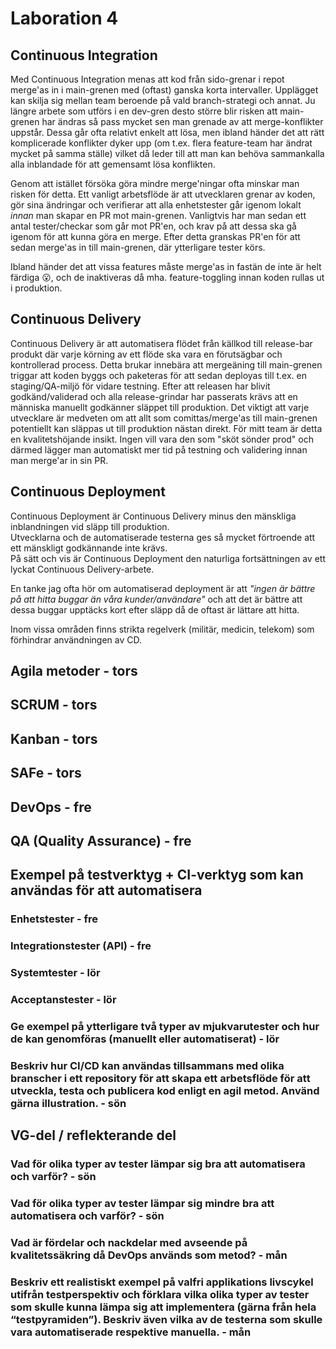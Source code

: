 # Laboration 4

## Continuous Integration

Med Continuous Integration menas att kod från sido-grenar i repot merge'as in i main-grenen med (oftast) ganska korta intervaller.
Upplägget kan skilja sig mellan team beroende på vald branch-strategi och annat.
Ju längre arbete som utförs i en dev-gren desto större blir risken att main-grenen har ändras så pass mycket sen man grenade av att merge-konflikter uppstår.
Dessa går ofta relativt enkelt att lösa, men ibland händer det att rätt komplicerade konflikter dyker upp (om t.ex. flera feature-team har ändrat mycket på samma ställe)
vilket då leder till att man kan behöva sammankalla alla inblandade för att gemensamt lösa konflikten.

Genom att istället försöka göra mindre merge'ningar ofta minskar man risken för detta.
Ett vanligt arbetsflöde är att utvecklaren grenar av koden, gör sina ändringar och verifierar att alla enhetstester går igenom lokalt _innan_ man skapar en PR mot main-grenen.
Vanligtvis har man sedan ett antal tester/checkar som går mot PR'en, och krav på att dessa ska gå igenom för att kunna göra en merge.
Efter detta granskas PR'en för att sedan merge'as in till main-grenen, där ytterligare tester körs.

Ibland händer det att vissa features måste merge'as in fastän de inte är helt färdiga 😮, och de inaktiveras då mha. feature-toggling innan koden rullas ut i produktion.

## Continuous Delivery

Continuous Delivery är att automatisera flödet från källkod till release-bar produkt där varje körning av ett flöde ska vara en förutsägbar och kontrollerad process.
Detta brukar innebära att mergeäning till main-grenen triggar att koden byggs och paketeras för att sedan deployas till t.ex. en staging/QA-miljö för vidare testning.
Efter att releasen har blivit godkänd/validerad och alla release-grindar har passerats krävs att en människa manuellt godkänner släppet till produktion.
Det viktigt att varje utvecklare är medveten om att allt som comittas/merge'as till main-grenen potentiellt kan släppas ut till produktion nästan direkt.
För mitt team är detta en kvalitetshöjande insikt. Ingen vill vara den som "sköt sönder prod" och därmed lägger man automatiskt mer tid på testning och validering innan man merge'ar in sin PR. 

## Continuous Deployment

Continuous Deployment är Continuous Delivery minus den mänskliga inblandningen vid släpp till produktion.  
Utvecklarna och de automatiserade testerna ges så mycket förtroende att ett mänskligt godkännande inte krävs.  
På sätt och vis är Continuous Deployment den naturliga fortsättningen av ett lyckat Continuous Delivery-arbete.

En tanke jag ofta hör om automatiserad deployment är att _"ingen är bättre på att hitta buggar än våra kunder/användare"_ och att det är bättre att dessa buggar upptäcks kort efter släpp då de oftast är lättare att hitta.

Inom vissa områden finns strikta regelverk (militär, medicin, telekom) som förhindrar användningen av CD.  

## Agila metoder - tors

## SCRUM - tors

## Kanban - tors

## SAFe - tors

## DevOps - fre

## QA (Quality Assurance) - fre

## Exempel på testverktyg + CI-verktyg som kan användas för att automatisera 

### Enhetstester - fre

### Integrationstester (API) - fre

### Systemtester - lör

### Acceptanstester - lör

### Ge exempel på ytterligare två typer av mjukvarutester och hur de kan genomföras (manuellt eller automatiserat) - lör

### Beskriv hur CI/CD kan användas tillsammans med olika branscher i ett repository för att skapa ett arbetsflöde för att utveckla, testa och publicera kod enligt en agil metod. Använd gärna illustration. - sön

## VG-del / reflekterande del

### Vad för olika typer av tester lämpar sig bra att automatisera och varför? - sön

### Vad för olika typer av tester lämpar sig mindre bra att automatisera och varför? - sön

### Vad är fördelar och nackdelar med avseende på kvalitetssäkring då DevOps används som metod? - mån

### Beskriv ett realistiskt exempel på valfri applikations livscykel utifrån testperspektiv och förklara vilka olika typer av tester som skulle kunna lämpa sig att implementera (gärna från hela “testpyramiden”). Beskriv även vilka av de testerna som skulle vara automatiserade respektive manuella. - mån
